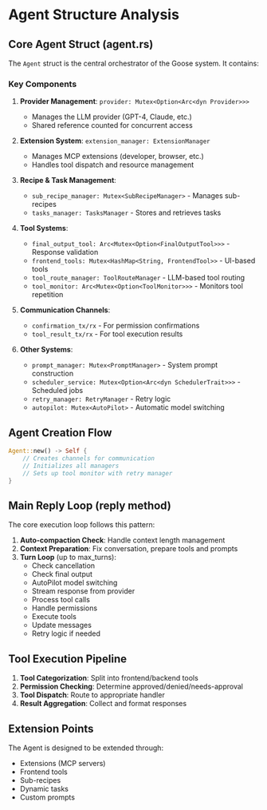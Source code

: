 # Agent Structure Analysis

## Core Agent Struct (agent.rs)

The `Agent` struct is the central orchestrator of the Goose system. It contains:

### Key Components
1. **Provider Management**: `provider: Mutex<Option<Arc<dyn Provider>>>`
   - Manages the LLM provider (GPT-4, Claude, etc.)
   - Shared reference counted for concurrent access
   
2. **Extension System**: `extension_manager: ExtensionManager`
   - Manages MCP extensions (developer, browser, etc.)
   - Handles tool dispatch and resource management
   
3. **Recipe & Task Management**:
   - `sub_recipe_manager: Mutex<SubRecipeManager>` - Manages sub-recipes
   - `tasks_manager: TasksManager` - Stores and retrieves tasks
   
4. **Tool Systems**:
   - `final_output_tool: Arc<Mutex<Option<FinalOutputTool>>>` - Response validation
   - `frontend_tools: Mutex<HashMap<String, FrontendTool>>` - UI-based tools
   - `tool_route_manager: ToolRouteManager` - LLM-based tool routing
   - `tool_monitor: Arc<Mutex<Option<ToolMonitor>>>` - Monitors tool repetition
   
5. **Communication Channels**:
   - `confirmation_tx/rx` - For permission confirmations
   - `tool_result_tx/rx` - For tool execution results
   
6. **Other Systems**:
   - `prompt_manager: Mutex<PromptManager>` - System prompt construction
   - `scheduler_service: Mutex<Option<Arc<dyn SchedulerTrait>>>` - Scheduled jobs
   - `retry_manager: RetryManager` - Retry logic
   - `autopilot: Mutex<AutoPilot>` - Automatic model switching

## Agent Creation Flow

```rust
Agent::new() -> Self {
    // Creates channels for communication
    // Initializes all managers
    // Sets up tool monitor with retry manager
}
```

## Main Reply Loop (reply method)

The core execution loop follows this pattern:

1. **Auto-compaction Check**: Handle context length management
2. **Context Preparation**: Fix conversation, prepare tools and prompts
3. **Turn Loop** (up to max_turns):
   - Check cancellation
   - Check final output
   - AutoPilot model switching
   - Stream response from provider
   - Process tool calls
   - Handle permissions
   - Execute tools
   - Update messages
   - Retry logic if needed

## Tool Execution Pipeline

1. **Tool Categorization**: Split into frontend/backend tools
2. **Permission Checking**: Determine approved/denied/needs-approval
3. **Tool Dispatch**: Route to appropriate handler
4. **Result Aggregation**: Collect and format responses

## Extension Points

The Agent is designed to be extended through:
- Extensions (MCP servers)
- Frontend tools
- Sub-recipes
- Dynamic tasks
- Custom prompts
